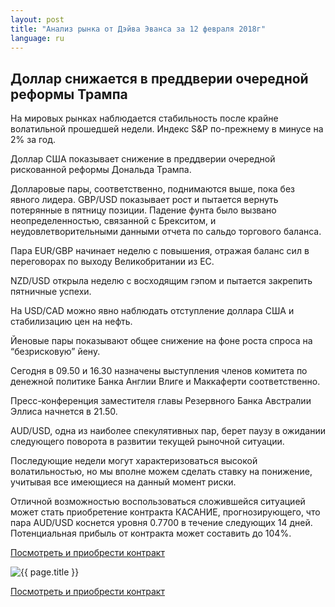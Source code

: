 ```yaml
---
layout: post
title: "Анализ рынка от Дэйва Эванса за 12 февраля 2018г"
language: ru
---
```

##  Доллар снижается в преддверии очередной реформы Трампа

На мировых рынках наблюдается стабильность после крайне волатильной прошедшей недели. Индекс S&P по-прежнему в минусе на 2% за год.

Доллар США показывает снижение в преддверии очередной рискованной реформы Дональда Трампа.

Долларовые пары, соответственно, поднимаются выше, пока без явного лидера. GBP/USD показывает рост и пытается вернуть потерянные в пятницу позиции. Падение фунта было вызвано неопределенностью, связанной с Брекситом, и неудовлетворительными данными отчета по сальдо торгового баланса.

Пара EUR/GBP начинает неделю с повышения, отражая баланс сил в переговорах по выходу Великобритании из ЕС.

NZD/USD открыла неделю с восходящим гэпом и пытается закрепить пятничные успехи.

На USD/CAD можно явно наблюдать отступление доллара США и стабилизацию цен на нефть.

Йеновые пары показывают общее снижение на фоне роста спроса на “безрисковую” йену.
 
 
Сегодня в 09.50 и 16.30 назначены выступления членов комитета по денежной политике Банка Англии Влиге и Маккаферти соответственно.

Пресс-конференция заместителя главы Резервного Банка Австралии Эллиса начнется в 21.50.
 
 
AUD/USD, одна из наиболее спекулятивных пар, берет паузу в ожидании следующего поворота в развитии текущей рыночной ситуации.

Последующие недели могут характеризоваться высокой волатильностью, но мы вполне можем сделать ставку на понижение, учитывая все имеющиеся на данный момент риски.

Отличной возможностью воспользоваться сложившейся ситуацией может стать приобретение контракта КАСАНИЕ, прогнозирующего, что пара AUD/USD коснется уровня 0.7700 в течение следующих 14 дней. Потенциальная прибыль от контракта может составить до 104%.

<a href="http://record.binary.com/_bivVDfg8lHux76XffYA0JmNd7ZgqdRLk/1/market=forex&underlying=frxAUDUSD&formname=touchnotouch&duration_amount=14&duration_units=d&amount=10&amount_type=payout&expiry_type=duration&barrier=0.7700&s=1&t=AGAo0wZxiuWVUSIZnKLQvZ0co5lt24DG" target="_blank">Посмотреть и приобрести контракт</a>

<img src="{{ site.url }}/images/feb-18/ru-12-feb-18.png" alt="{{ page.title }}"  title="{{ page.title }}">

<a href="%LINK%%?https://www.binary.com/d/trade.cgi?market=forex&underlying=frxAUDUSD&formname=touchnotouch&duration_amount=14&duration_units=d&amount=10&amount_type=payout&expiry_type=duration&barrier=0.7700&s=1&t=AGAo0wZxiuWVUSIZnKLQvZ0co5lt24DG" target="_blank">Посмотреть и приобрести контракт</a>
